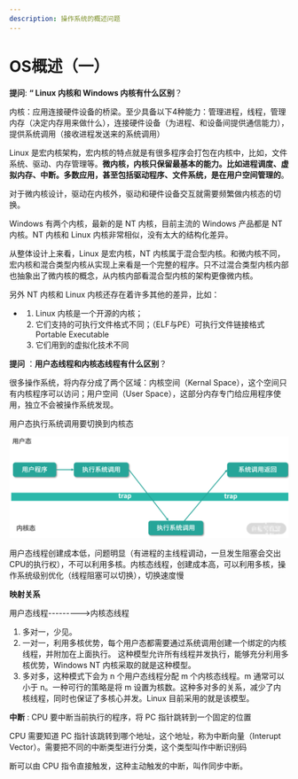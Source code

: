```yaml
---
description: 操作系统的概述问题
---
```


# OS概述（一）

**提问**: **“ Linux 内核和 Windows 内核有什么区别**？

内核：应用连接硬件设备的桥梁。至少具备以下4种能力：管理进程，线程，管理内存（决定内存用来做什么），连接硬件设备（为进程、和设备间提供通信能力），提供系统调用（接收进程发送来的系统调用）

Linux 是宏内核架构，宏内核的特点就是有很多程序会打包在内核中，比如，文件系统、驱动、内存管理等。**微内核，内核只保留最基本的能力。比如进程调度、虚拟内存、中断。多数应用，甚至包括驱动程序、文件系统，是在用户空间管理的**。

对于微内核设计，驱动在内核外，驱动和硬件设备交互就需要频繁做内核态的切换。

Windows 有两个内核，最新的是 NT 内核，目前主流的 Windows 产品都是 NT 内核。NT 内核和 Linux 内核非常相似，没有太大的结构化差异。

从整体设计上来看，Linux 是宏内核，NT 内核属于混合型内核。和微内核不同，宏内核和混合类型内核从实现上来看是一个完整的程序。只不过混合类型内核内部也抽象出了微内核的概念，从内核内部看混合型内核的架构更像微内核。

另外 NT 内核和 Linux 内核还存在着许多其他的差异，比如：

*
  1. Linux 内核是一个开源的内核；
  2. 它们支持的可执行文件格式不同；（ELF与PE）可执行文件链接格式 Portable Executable
  3. 它们用到的虚拟化技术不同

**提问** ：**用户态线程和内核态线程有什么区别**？

很多操作系统，将内存分成了两个区域：内核空间（Kernal Space），这个空间只有内核程序可以访问；用户空间（User Space），这部分内存专门给应用程序使用，独立不会被操作系统发现。

用户态执行系统调用要切换到内核态

![用户态切换到内核态流程](<../../.gitbook/assets/image (1).png>)

用户态线程创建成本低，问题明显（有进程的主线程调动，一旦发生阻塞会交出CPU的执行权），不可以利用多核。内核态线程，创建成本高，可以利用多核，操作系统级别优化（线程阻塞可以切换），切换速度慢

**映射关系**

用户态线程--------->内核态线程

1. 多对一，少见。
2. 一对一，利用多核优势，每个用户态都需要通过系统调用创建一个绑定的内核线程，并附加在上面执行。 这种模型允许所有线程并发执行，能够充分利用多核优势，Windows NT 内核采取的就是这种模型。
3. 多对多，这种模式下会为 n 个用户态线程分配 m 个内核态线程。m 通常可以小于 n。一种可行的策略是将 m 设置为核数。这种多对多的关系，减少了内核线程，同时也保证了多核心并发。Linux 目前采用的就是该模型。

**中断** : CPU 要中断当前执行的程序，将 PC 指针跳转到一个固定的位置

CPU 需要知道 PC 指针该跳转到哪个地址，这个地址，称为中断向量（Interupt Vector）。需要把不同的中断类型进行分类，这个类型叫作中断识别码

断可以由 CPU 指令直接触发，这种主动触发的中断，叫作同步中断。
